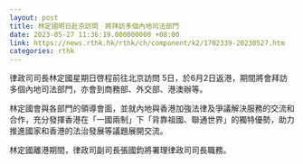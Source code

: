 ```yaml
---
layout: post
title: 林定國明日赴京訪問　將拜訪多個內地司法部門
date: 2023-05-27 11:36:19.000000000 +08:00
link: https://news.rthk.hk/rthk/ch/component/k2/1702339-20230527.htm
categories: rthk
---
```


律政司司長林定國星期日啓程前往北京訪問 5日，於6月2日返港，期間將會拜訪多個內地司法部門，亦會到商務部、外交部、港澳辦等。

林定國會與各部門的領導會面，並就內地與香港加強法律及爭議解決服務的交流和合作，充分發揮香港在「一國兩制」下「背靠祖國、聯通世界」的獨特優勢，助力推進國家和香港的法治發展等議題展開交流。

林定國離港期間，律政司副司長張國鈞將署理律政司司長職務。
